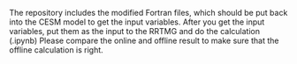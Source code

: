 The repository includes the modified Fortran files, which should be put back into the CESM model to get the input variables. After you get the input variables, put them as the input to the RRTMG and do the calculation (.ipynb)
Please compare the online and offline result to make sure that the offline calculation is right. 
